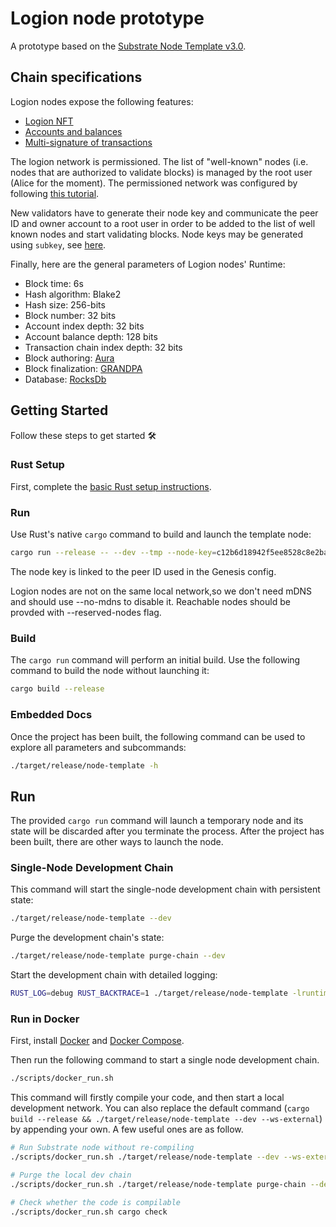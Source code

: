 # Logion node prototype

A prototype based on the [Substrate Node Template v3.0](https://github.com/substrate-developer-hub/substrate-node-template/releases/tag/v3.0.0).

## Chain specifications

Logion nodes expose the following features:
- [Logion NFT](./pallets/pallet-logion-nft/README.md)
- [Accounts and balances](https://substrate.dev/rustdocs/v3.0.0/pallet_balances/index.html)
- [Multi-signature of transactions](https://substrate.dev/rustdocs/v3.0.0/pallet_multisig/index.html)

The logion network is permissioned. The list of "well-known" nodes (i.e. nodes that are authorized to
validate blocks) is managed by the root user (Alice for the moment). The permissioned network was configured by
following [this tutorial](https://substrate.dev/docs/en/tutorials/build-permission-network/).

New validators have to generate their node key and communicate the peer ID and owner account to a root user in order
to be added to the
list of well known nodes and start validating blocks. Node keys may be generated
using `subkey`, see [here](https://substrate.dev/docs/en/knowledgebase/integrate/subkey#generating-node-keys).

Finally, here are the general parameters of Logion nodes' Runtime:
- Block time: 6s
- Hash algorithm: Blake2
- Hash size: 256-bits
- Block number: 32 bits
- Account index depth: 32 bits
- Account balance depth: 128 bits
- Transaction chain index depth: 32 bits
- Block authoring: [Aura](https://substrate.dev/docs/en/knowledgebase/advanced/consensus#aura)
- Block finalization: [GRANDPA](https://substrate.dev/docs/en/knowledgebase/advanced/consensus#grandpa)
- Database: [RocksDb](https://rocksdb.org/)

## Getting Started

Follow these steps to get started :hammer_and_wrench:

### Rust Setup

First, complete the [basic Rust setup instructions](./doc/rust-setup.md).

### Run

Use Rust's native `cargo` command to build and launch the template node:

```sh
cargo run --release -- --dev --tmp --node-key=c12b6d18942f5ee8528c8e2baf4e147b5c5c18710926ea492d09cbd9f6c9f82a
```

The node key is linked to the peer ID used in the Genesis config.

Logion nodes are not on the same local network,so we don't need mDNS and should use --no-mdns to disable it.
Reachable nodes should be provded with --reserved-nodes flag.

### Build

The `cargo run` command will perform an initial build. Use the following command to build the node
without launching it:

```sh
cargo build --release
```

### Embedded Docs

Once the project has been built, the following command can be used to explore all parameters and
subcommands:

```sh
./target/release/node-template -h
```

## Run

The provided `cargo run` command will launch a temporary node and its state will be discarded after
you terminate the process. After the project has been built, there are other ways to launch the
node.

### Single-Node Development Chain

This command will start the single-node development chain with persistent state:

```bash
./target/release/node-template --dev
```

Purge the development chain's state:

```bash
./target/release/node-template purge-chain --dev
```

Start the development chain with detailed logging:

```bash
RUST_LOG=debug RUST_BACKTRACE=1 ./target/release/node-template -lruntime=debug --dev
```

### Run in Docker

First, install [Docker](https://docs.docker.com/get-docker/) and
[Docker Compose](https://docs.docker.com/compose/install/).

Then run the following command to start a single node development chain.

```bash
./scripts/docker_run.sh
```

This command will firstly compile your code, and then start a local development network. You can
also replace the default command (`cargo build --release && ./target/release/node-template --dev --ws-external`)
by appending your own. A few useful ones are as follow.

```bash
# Run Substrate node without re-compiling
./scripts/docker_run.sh ./target/release/node-template --dev --ws-external

# Purge the local dev chain
./scripts/docker_run.sh ./target/release/node-template purge-chain --dev

# Check whether the code is compilable
./scripts/docker_run.sh cargo check
```
